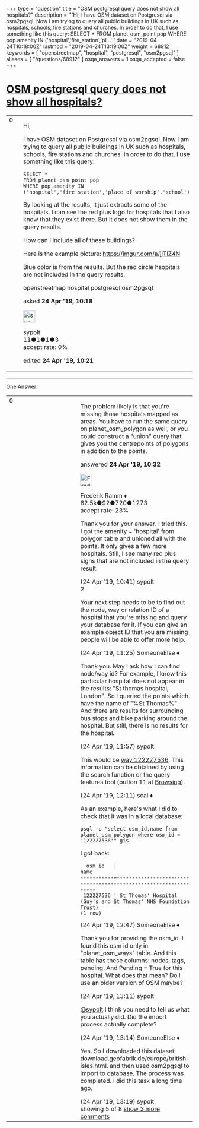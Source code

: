 +++
type = "question"
title = "OSM postgresql query does not show all hospitals?"
description = '''Hi, I have OSM dataset on Postgresql via osm2pgsql. Now I am trying to query all public buildings in UK such as hospitals, schools, fire stations and churches. In order to do that, I use something like this query: SELECT * FROM planet_osm_point pop WHERE pop.amenity IN (&#x27;hospital&#x27;,&#x27;fire_station&#x27;,&#x27;pl...'''
date = "2019-04-24T10:18:00Z"
lastmod = "2019-04-24T13:19:00Z"
weight = 68912
keywords = [ "openstreetmap", "hospital", "postgresql", "osm2pgsql" ]
aliases = [ "/questions/68912" ]
osqa_answers = 1
osqa_accepted = false
+++

<div class="headNormal">

# [OSM postgresql query does not show all hospitals?](/questions/68912/osm-postgresql-query-does-not-show-all-hospitals)

</div>

<div id="main-body">

<div id="askform">

<table id="question-table" style="width:100%;">
<colgroup>
<col style="width: 50%" />
<col style="width: 50%" />
</colgroup>
<tbody>
<tr>
<td style="width: 30px; vertical-align: top"><div class="vote-buttons">
<span id="post-68912-upvote" class="ajax-command post-vote up" rel="nofollow" title="I like this post (click again to cancel)"> </span>
<div id="post-68912-score" class="post-score" title="current number of votes">
0
</div>
<span id="post-68912-downvote" class="ajax-command post-vote down" rel="nofollow" title="I dont like this post (click again to cancel)"> </span> <span id="favorite-mark" class="ajax-command favorite-mark" rel="nofollow" title="mark/unmark this question as favorite (click again to cancel)"> </span>
<div id="favorite-count" class="favorite-count">
&#10;</div>
</div></td>
<td><div id="item-right">
<div class="question-body">
<p>Hi,</p>
<p>I have OSM dataset on Postgresql via osm2pgsql. Now I am trying to query all public buildings in UK such as hospitals, schools, fire stations and churches. In order to do that, I use something like this query:</p>
<pre><code>SELECT *
FROM planet_osm_point pop
WHERE pop.amenity IN (&#39;hospital&#39;,&#39;fire_station&#39;,&#39;place_of_worship&#39;,&#39;school&#39;)</code></pre>
<p>By looking at the results, it just extracts some of the hospitals. I can see the red plus logo for hospitals that I also know that they exist there. But it does not show them in the query results.</p>
<p>How can I include all of these buildings?</p>
<p>Here is the example picture: <a href="https://imgur.com/a/jjTlZ4N">https://imgur.com/a/jjTlZ4N</a></p>
<p>Blue color is from the results. But the red circle hsopitals are not included in the query results.</p>
</div>
<div id="question-tags" class="tags-container tags">
<span class="post-tag tag-link-openstreetmap" rel="tag" title="see questions tagged &#39;openstreetmap&#39;">openstreetmap</span> <span class="post-tag tag-link-hospital" rel="tag" title="see questions tagged &#39;hospital&#39;">hospital</span> <span class="post-tag tag-link-postgresql" rel="tag" title="see questions tagged &#39;postgresql&#39;">postgresql</span> <span class="post-tag tag-link-osm2pgsql" rel="tag" title="see questions tagged &#39;osm2pgsql&#39;">osm2pgsql</span>
</div>
<div id="question-controls" class="post-controls">
&#10;</div>
<div class="post-update-info-container">
<div class="post-update-info post-update-info-user">
<p>asked <strong>24 Apr '19, 10:18</strong></p>
<img src="https://secure.gravatar.com/avatar/5c933e9eefe555dc498e2ec55f744728?s=32&amp;d=identicon&amp;r=g" class="gravatar" width="32" height="32" alt="sypolt&#39;s gravatar image" />
<p><span>sypolt</span><br />
<span class="score" title="11 reputation points">11</span><span title="1 badges"><span class="badge1">●</span><span class="badgecount">1</span></span><span title="1 badges"><span class="silver">●</span><span class="badgecount">1</span></span><span title="3 badges"><span class="bronze">●</span><span class="badgecount">3</span></span><br />
<span class="accept_rate" title="Rate of the user&#39;s accepted answers">accept rate:</span> <span title="sypolt has no accepted answers">0%</span></p>
</div>
<div class="post-update-info post-update-info-edited">
<p><span> edited <strong>24 Apr '19, 10:21</strong> </span></p>
</div>
</div>
<div id="comments-container-68912" class="comments-container">
&#10;</div>
<div id="comment-tools-68912" class="comment-tools">
&#10;</div>
<div class="clear">
&#10;</div>
<div id="comment-68912-form-container" class="comment-form-container">
&#10;</div>
<div class="clear">
&#10;</div>
</div></td>
</tr>
</tbody>
</table>

------------------------------------------------------------------------

<div class="tabBar">

<span id="sort-top"></span>

<div class="headQuestions">

One Answer:

</div>

</div>

<span id="68913"></span>

<div id="answer-container-68913" class="answer">

<table style="width:100%;">
<colgroup>
<col style="width: 50%" />
<col style="width: 50%" />
</colgroup>
<tbody>
<tr>
<td style="width: 30px; vertical-align: top"><div class="vote-buttons">
<span id="post-68913-upvote" class="ajax-command post-vote up" rel="nofollow" title="I like this post (click again to cancel)"> </span>
<div id="post-68913-score" class="post-score" title="current number of votes">
0
</div>
<span id="post-68913-downvote" class="ajax-command post-vote down" rel="nofollow" title="I dont like this post (click again to cancel)"> </span>
</div></td>
<td><div class="item-right">
<div class="answer-body">
<p>The problem likely is that you're missing those hospitals mapped as areas. You have to run the same query on planet_osm_polygon as well, or you could construct a "union" query that gives you the centrepoints of polygons in addition to the points.</p>
</div>
<div class="answer-controls post-controls">
&#10;</div>
<div class="post-update-info-container">
<div class="post-update-info post-update-info-user">
<p>answered <strong>24 Apr '19, 10:32</strong></p>
<img src="https://secure.gravatar.com/avatar/a2b38d937e70ab39d895d17da0dd1ba4?s=32&amp;d=identicon&amp;r=g" class="gravatar" width="32" height="32" alt="Frederik%20Ramm&#39;s gravatar image" />
<p><span>Frederik Ramm ♦</span><br />
<span class="score" title="82494 reputation points"><span>82.5k</span></span><span title="92 badges"><span class="badge1">●</span><span class="badgecount">92</span></span><span title="720 badges"><span class="silver">●</span><span class="badgecount">720</span></span><span title="1273 badges"><span class="bronze">●</span><span class="badgecount">1273</span></span><br />
<span class="accept_rate" title="Rate of the user&#39;s accepted answers">accept rate:</span> <span title="Frederik Ramm has 417 accepted answers">23%</span></p>
</div>
</div>
<div id="comments-container-68913" class="comments-container">
<span id="68914"></span>
<div id="comment-68914" class="comment">
<div id="post-68914-score" class="comment-score">
&#10;</div>
<div class="comment-text">
<p>Thank you for your answer. I tried this. I got the amenity = 'hospital' from polygon table and unioned all with the points. It only gives a few more hospitals. Still, I see many red plus signs that are not included in the query result.</p>
</div>
<div id="comment-68914-info" class="comment-info">
<span class="comment-age">(24 Apr '19, 10:41)</span> <span class="comment-user userinfo">sypolt</span>
</div>
</div>
<span id="68915"></span>
<div id="comment-68915" class="comment">
<div id="post-68915-score" class="comment-score">
2
</div>
<div class="comment-text">
<p>Your next step needs to be to find out the node, way or relation ID of a hospital that you're missing and query your database for it. If you can give an example object ID that you are missing people will be able to offer more help.</p>
</div>
<div id="comment-68915-info" class="comment-info">
<span class="comment-age">(24 Apr '19, 11:25)</span> <span class="comment-user userinfo">SomeoneElse ♦</span>
</div>
</div>
<span id="68916"></span>
<div id="comment-68916" class="comment">
<div id="post-68916-score" class="comment-score">
&#10;</div>
<div class="comment-text">
<p>Thank you. May I ask how I can find node/way id? For example, I know this particular hospital does not appear in the results: "St thomas hospital, London". So I queried the points which have the name of "%St Thomas%". And there are results for surrounding bus stops and bike parking around the hospital. But still, there is no results for the hospital.</p>
</div>
<div id="comment-68916-info" class="comment-info">
<span class="comment-age">(24 Apr '19, 11:57)</span> <span class="comment-user userinfo">sypolt</span>
</div>
</div>
<span id="68917"></span>
<div id="comment-68917" class="comment">
<div id="post-68917-score" class="comment-score">
&#10;</div>
<div class="comment-text">
<p>This would be <a href="https://www.openstreetmap.org/way/122227536">way 122227536</a>. This information can be obtained by using the search function or the query features tool (button 11 at <a href="https://wiki.openstreetmap.org/wiki/Browsing">Browsing</a>).</p>
</div>
<div id="comment-68917-info" class="comment-info">
<span class="comment-age">(24 Apr '19, 12:11)</span> <span class="comment-user userinfo">scai ♦</span>
</div>
</div>
<span id="68918"></span>
<div id="comment-68918" class="comment">
<div id="post-68918-score" class="comment-score">
&#10;</div>
<div class="comment-text">
<p>As an example, here's what I did to check that it was in a local database:</p>
<pre><code>psql -c &quot;select osm_id,name from planet_osm_polygon where osm_id = &#39;122227536&#39;&quot; gis</code></pre>
<p>I got back:</p>
<pre><code>  osm_id   |                              name
-----------+-----------------------------------------------------------------
 122227536 | St Thomas&#39; Hospital (Guy&#39;s and St Thomas&#39; NHS Foundation Trust)
(1 row)</code></pre>
</div>
<div id="comment-68918-info" class="comment-info">
<span class="comment-age">(24 Apr '19, 12:47)</span> <span class="comment-user userinfo">SomeoneElse ♦</span>
</div>
</div>
<span id="68919"></span>
<div id="comment-68919" class="comment not_top_scorer">
<div id="post-68919-score" class="comment-score">
&#10;</div>
<div class="comment-text">
<p>Thank you for providing the osm_id. I found this osm id only in "planet_osm_ways" table. And this table has these columns: nodes, tags, pending. And Pending = True for this hospital. What does that mean? Do I use an older version of OSM maybe?</p>
</div>
<div id="comment-68919-info" class="comment-info">
<span class="comment-age">(24 Apr '19, 13:11)</span> <span class="comment-user userinfo">sypolt</span>
</div>
</div>
<span id="68920"></span>
<div id="comment-68920" class="comment not_top_scorer">
<div id="post-68920-score" class="comment-score">
&#10;</div>
<div class="comment-text">
<p><a href="https://help.openstreetmap.org/users/16588/sypolt">@sypolt</a> I think you need to tell us what you actually did. Did the import process actually complete?</p>
</div>
<div id="comment-68920-info" class="comment-info">
<span class="comment-age">(24 Apr '19, 13:14)</span> <span class="comment-user userinfo">SomeoneElse ♦</span>
</div>
</div>
<span id="68921"></span>
<div id="comment-68921" class="comment not_top_scorer">
<div id="post-68921-score" class="comment-score">
&#10;</div>
<div class="comment-text">
<p>Yes. So I downloaded this dataset: download.geofabrik.de/europe/british-isles.html. and then used osm2pgsql to import to database. The process was completed. I did this task a long time ago.</p>
</div>
<div id="comment-68921-info" class="comment-info">
<span class="comment-age">(24 Apr '19, 13:19)</span> <span class="comment-user userinfo">sypolt</span>
</div>
</div>
</div>
<div id="comment-tools-68913" class="comment-tools">
<span class="comments-showing"> showing 5 of 8 </span> <a href="#" class="show-all-comments-link">show 3 more comments</a>
</div>
<div class="clear">
&#10;</div>
<div id="comment-68913-form-container" class="comment-form-container">
&#10;</div>
<div class="clear">
&#10;</div>
</div></td>
</tr>
</tbody>
</table>

</div>

<div class="paginator-container-left">

</div>

</div>

</div>


